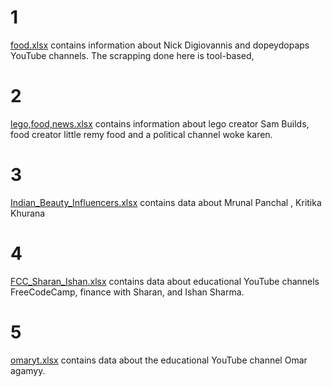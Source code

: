 # 1
[food.xlsx](url) contains information about Nick Digiovannis and dopeydopaps YouTube channels. The scrapping done here is tool-based,
# 2
[lego,food,news.xlsx](url) contains information about lego creator Sam Builds, food creator little remy food and a political channel woke karen.
# 3
[Indian_Beauty_Influencers.xlsx](url) contains data about Mrunal Panchal , Kritika Khurana 
# 4
[FCC_Sharan_Ishan.xlsx](url) contains data about educational YouTube channels FreeCodeCamp, finance with Sharan, and Ishan Sharma.
# 5
[omaryt.xlsx](url) contains data about the educational YouTube channel Omar agamyy.
